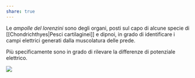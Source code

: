 ```yaml
---
share: true
---
```

Le *ampolle del lorenzini* sono degli organi, posti sul capo di alcune specie di [[Chondrichthyes|Pesci cartilaginei]] e dipnoi, in grado di identificare i campi elettrici generati dalla muscolatura delle prede.

Più specificamente sono in grado di rilevare la differenze di potenziale elettrico.

![](0c80133dfdada1bb29c182117eb08478_MD5%201.png)